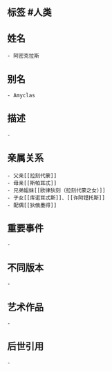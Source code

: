 ## 标签  #人类
## 姓名
	- 阿密克拉斯
## 别名
	- Amyclas
## 描述
	-
## 亲属关系
	- 父亲[[拉刻代蒙]]
	- 母亲[[斯帕耳忒]]
	- 兄弟姐妹[[欧律狄刻（拉刻代蒙之女）]]
	- 子女[[库诺耳忒斯]]、[[许阿铿托斯]]
	- 配偶[[狄俄墨得]]
## 重要事件
	-
## 不同版本
	-
## 艺术作品
	-
## 后世引用
	-
